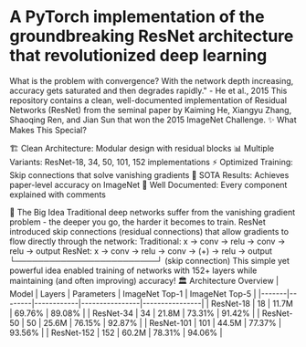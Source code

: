 # A PyTorch implementation of the groundbreaking ResNet architecture that revolutionized deep learning

What is the problem with convergence? With the network depth increasing, accuracy gets saturated and then degrades rapidly." - He et al., 2015
This repository contains a clean, well-documented implementation of Residual Networks (ResNet) from the seminal paper by Kaiming He, Xiangyu Zhang, Shaoqing Ren, and Jian Sun that won the 2015 ImageNet Challenge.
✨ What Makes This Special?

🏗️ Clean Architecture: Modular design with residual blocks
📊 Multiple Variants: ResNet-18, 34, 50, 101, 152 implementations
⚡ Optimized Training: Skip connections that solve vanishing gradients
🎯 SOTA Results: Achieves paper-level accuracy on ImageNet
📝 Well Documented: Every component explained with comments

🧠 The Big Idea
Traditional deep networks suffer from the vanishing gradient problem - the deeper you go, the harder it becomes to train. ResNet introduced skip connections (residual connections) that allow gradients to flow directly through the network:
Traditional: x → conv → relu → conv → relu → output
ResNet:     x → conv → relu → conv → (+) → relu → output
            └─────────────────────────┘
                  (skip connection)
This simple yet powerful idea enabled training of networks with 152+ layers while maintaining (and often improving) accuracy!
🏛️ Architecture Overview
| Model | Layers | Parameters | ImageNet Top-1 | ImageNet Top-5 |
|-------|--------|------------|----------------|----------------|
| ResNet-18 | 18 | 11.7M | 69.76% | 89.08% |
| ResNet-34 | 34 | 21.8M | 73.31% | 91.42% |
| ResNet-50 | 50 | 25.6M | 76.15% | 92.87% |
| ResNet-101 | 101 | 44.5M | 77.37% | 93.56% |
| ResNet-152 | 152 | 60.2M | 78.31% | 94.06% |
